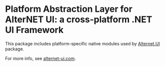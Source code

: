 # Platform Abstraction Layer for AlterNET UI: a cross-platform .NET UI Framework

This package includes platform-specific native modules used by [Alternet.UI](https://www.nuget.org/packages/Alternet.UI) package.

For more info, see [alternet-ui.com](https://alternet-ui.com).